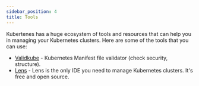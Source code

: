 ```yaml
---
sidebar_position: 4
title: Tools
---
```


Kubertenes has a huge ecosystem of tools and resources that can help you in managing your Kubernetes clusters. Here are some of the tools that you can use:

- [Validkube](https://validkube.com/) - Kubernetes Manifest file validator (check security, structure).
- [Lens](https://k8slens.dev/) - Lens is the only IDE you need to manage Kubernetes clusters. It's free and open source.
